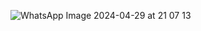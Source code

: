 ![WhatsApp Image 2024-04-29 at 21 07 13](https://github.com/Baigar04/1st/assets/168475383/d1c79dd0-52f4-4883-b72a-3c7c010c80f8)

